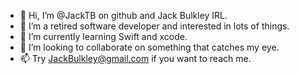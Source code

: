 - 👋 Hi, I’m @JackTB on github and Jack Bulkley IRL.
- 👀 I’m a retired software developer and interested in lots of things.
- 🌱 I’m currently learning Swift and xcode.
- 💞️ I’m looking to collaborate on something that catches my eye.
- 📫 Try JackBulkley@gmail.com if you want to reach me.

<!---
JackTB/JackTB is a ✨ special ✨ repository because its `README.md` (this file) appears on your GitHub profile.
You can click the Preview link to take a look at your changes.
--->
